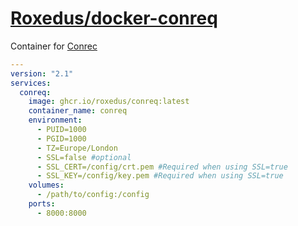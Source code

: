 # [Roxedus/docker-conreq](https://github.com/Roxedus/docker-conreq)

Container for [Conrec](https://github.com/Archmonger/Conreq)

```yml
---
version: "2.1"
services:
  conreq:
    image: ghcr.io/roxedus/conreq:latest
    container_name: conreq
    environment:
      - PUID=1000
      - PGID=1000
      - TZ=Europe/London
      - SSL=false #optional
      - SSL_CERT=/config/crt.pem #Required when using SSL=true
      - SSL_KEY=/config/key.pem #Required when using SSL=true
    volumes:
      - /path/to/config:/config
    ports:
      - 8000:8000
```
